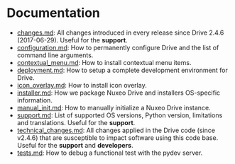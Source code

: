 # Documentation

- [changes.md](changes.md): All changes introduced in every release since Drive 2.4.6 (2017-06-29). Useful for the **support**.
- [configuration.md](configuration.md): How to permanently configure Drive and the list of command line arguments.
- [contextual_menu.md](contextual_menu.md): How to install contextual menu items.
- [deployment.md](deployment.md): How to setup a complete development environment for Drive.
- [icon_overlay.md](icon_overlay.md): How to install icon overlay.
- [installer.md](installer.md): How we package Nuxeo Drive and installers OS-specific information.
- [manual_init.md](manual_init.md): How to manually initialize a Nuxeo Drive instance.
- [support.md](support.md): List of supported OS versions, Python version, limitations and translations. Useful for the **support**.
- [technical_changes.md](technical_changes.md): All changes applied in the Drive code (since v2.4.6) that are susceptible to impact software using this code base. Useful for the **support** and **developers**.
- [tests.md](tests.md): How to debug a functional test with the pydev server.
